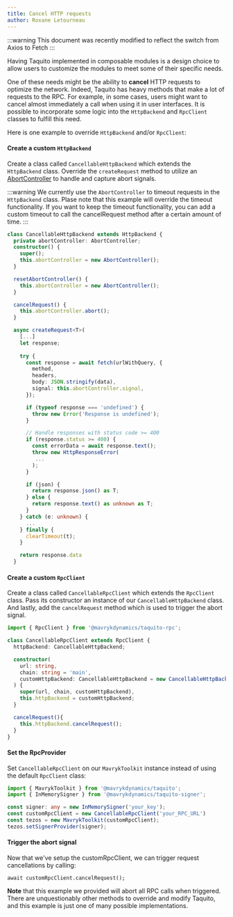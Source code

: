 ```yaml
---
title: Cancel HTTP requests
author: Roxane Letourneau
---
```


:::warning
This document was recently modified to reflect the switch from Axios to Fetch
:::

Having Taquito implemented in composable modules is a design choice to allow users to customize the modules to meet some of their specific needs.

One of these needs might be the ability to **cancel** HTTP requests to optimize the network. Indeed, Taquito has heavy methods that make a lot of requests to the RPC. For example, in some cases, users might want to cancel almost immediately a call when using it in user interfaces. It is possible to incorporate some logic into the `HttpBackend` and `RpcClient` classes to fulfill this need.

Here is one example to override `HttpBackend` and/or `RpcClient`:


#### **Create a custom** `HttpBackend`  
Create a class called `CancellableHttpBackend` which extends the `HttpBackend` class. Override the `createRequest` method to utilize an [AbortController](https://developer.mozilla.org/en-US/docs/Web/API/AbortController) to handle and capture abort signals. 

:::warning
We currently use the `AbortController` to timeout requests in the `HttpBackend` class. Plase note that this example will override the timeout functionality. If you want to keep the timeout functionality, you can add a custom timeout to call the cancelRequest method after a certain amount of time.
:::

``` ts
class CancellableHttpBackend extends HttpBackend {
  private abortController: AbortController;
  constructor() {
    super();
    this.abortController = new AbortController();
  }

  resetAbortController() {
    this.abortController = new AbortController();
  }

  cancelRequest() {
    this.abortController.abort();
  }

  async createRequest<T>(
    [...]
    let response;
    
    try {
      const response = await fetch(urlWithQuery, {
        method,
        headers,
        body: JSON.stringify(data),
        signal: this.abortController.signal,
      });

      if (typeof response === 'undefined') {
        throw new Error('Response is undefined');
      }

      // Handle responses with status code >= 400
      if (response.status >= 400) {
        const errorData = await response.text();
        throw new HttpResponseError(
         ...
        );
      }

      if (json) {
        return response.json() as T;
      } else {
        return response.text() as unknown as T;
      }
    } catch (e: unknown) {
      ...
    } finally {
      clearTimeout(t);
    }

    return response.data
  }
```   

#### **Create a custom** `RpcClient`  
Create a class called `CancellableRpcClient` which extends the `RpcClient` class. Pass its constructor an instance of our `CancellableHttpBackend` class. And lastly, add the `cancelRequest` method which is used to trigger the abort signal.

``` ts
import { RpcClient } from '@mavrykdynamics/taquito-rpc';

class CancellableRpcClient extends RpcClient {
  httpBackend: CancellableHttpBackend;

  constructor(
    url: string,
    chain: string = 'main',
    customHttpBackend: CancellableHttpBackend = new CancellableHttpBackend()
  ) {
    super(url, chain, customHttpBackend),
    this.httpBackend = customHttpBackend;
  }

  cancelRequest(){
    this.httpBackend.cancelRequest();
  }
}
```   

#### **Set the RpcProvider**  
Set `CancellableRpcClient` on our `MavrykToolkit` instance instead of using the default `RpcClient` class:

``` ts
import { MavrykToolkit } from '@mavrykdynamics/taquito';
import { InMemorySigner } from '@mavrykdynamics/taquito-signer';

const signer: any = new InMemorySigner('your_key');
const customRpcClient = new CancellableRpcClient('your_RPC_URL')  
const tezos = new MavrykToolkit(customRpcClient);
tezos.setSignerProvider(signer);
```   
 
#### **Trigger the abort signal**  
Now that we've setup the customRpcClient, we can trigger request cancellations by calling:
```
await customRpcClient.cancelRequest();
```   

**Note** that this example we provided will abort all RPC calls when triggered. There are unquestionably other methods to override and modify Taquito, and this example is just one of many possible implementations.
